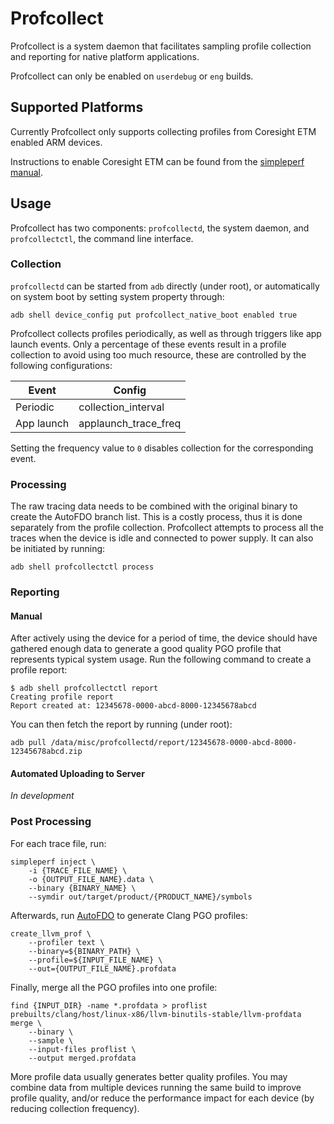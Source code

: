 # Profcollect

Profcollect is a system daemon that facilitates sampling profile collection and reporting for native
platform applications.

Profcollect can only be enabled on `userdebug` or `eng` builds.

## Supported Platforms

Currently Profcollect only supports collecting profiles from Coresight ETM enabled ARM devices.

Instructions to enable Coresight ETM can be found from the
[simpleperf manual](https://android.googlesource.com/platform/system/extras/+/refs/heads/master/simpleperf/doc/collect_etm_data_for_autofdo.md).

## Usage

Profcollect has two components: `profcollectd`, the system daemon, and `profcollectctl`, the command
line interface.

### Collection

`profcollectd` can be started from `adb` directly (under root), or automatically on system boot by
setting system property through:

```
adb shell device_config put profcollect_native_boot enabled true
```

Profcollect collects profiles periodically, as well as through triggers like app launch events. Only
a percentage of these events result in a profile collection to avoid using too much resource, these
are controlled by the following configurations:

| Event      | Config                 |
|------------|------------------------|
| Periodic   | collection\_interval   |
| App launch | applaunch\_trace\_freq |

Setting the frequency value to `0` disables collection for the corresponding event.

### Processing

The raw tracing data needs to be combined with the original binary to create the AutoFDO branch
list. This is a costly process, thus it is done separately from the profile collection. Profcollect
attempts to process all the traces when the device is idle and connected to power supply. It can
also be initiated by running:

```
adb shell profcollectctl process
```

### Reporting

#### Manual

After actively using the device for a period of time, the device should have gathered enough data to
generate a good quality PGO profile that represents typical system usage. Run the following command
to create a profile report:

```
$ adb shell profcollectctl report
Creating profile report
Report created at: 12345678-0000-abcd-8000-12345678abcd
```

You can then fetch the report by running (under root):

```
adb pull /data/misc/profcollectd/report/12345678-0000-abcd-8000-12345678abcd.zip
```

#### Automated Uploading to Server

*In development*

### Post Processing

For each trace file, run:

```
simpleperf inject \
    -i {TRACE_FILE_NAME} \
    -o {OUTPUT_FILE_NAME}.data \
    --binary {BINARY_NAME} \
    --symdir out/target/product/{PRODUCT_NAME}/symbols
```

Afterwards, run [AutoFDO](https://github.com/google/autofdo) to generate Clang PGO profiles:

```
create_llvm_prof \
    --profiler text \
    --binary=${BINARY_PATH} \
    --profile=${INPUT_FILE_NAME} \
    --out={OUTPUT_FILE_NAME}.profdata
```

Finally, merge all the PGO profiles into one profile:

```
find {INPUT_DIR} -name *.profdata > proflist
prebuilts/clang/host/linux-x86/llvm-binutils-stable/llvm-profdata merge \
    --binary \
    --sample \
    --input-files proflist \
    --output merged.profdata
```

More profile data usually generates better quality profiles. You may combine data from multiple
devices running the same build to improve profile quality, and/or reduce the performance impact for
each device (by reducing collection frequency).
